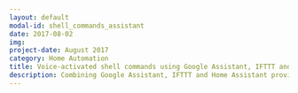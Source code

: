 ```yaml
---
layout: default
modal-id: shell_commands_assistant
date: 2017-08-02
img:
project-date: August 2017
category: Home Automation
title: Voice-activated shell commands using Google Assistant, IFTTT and Home Assistant
description: Combining Google Assistant, IFTTT and Home Assistant provides us access to a powerful tool&#58; Voice-activated shell commands. No more getting up from the couch and physically control devices. Calories have rights too and we should stop burning them. Let's go! [&nbsp;<a href="/home%20automation/shell-commands-assistant/">Read&nbsp;More...</a>&nbsp;]
---
```

